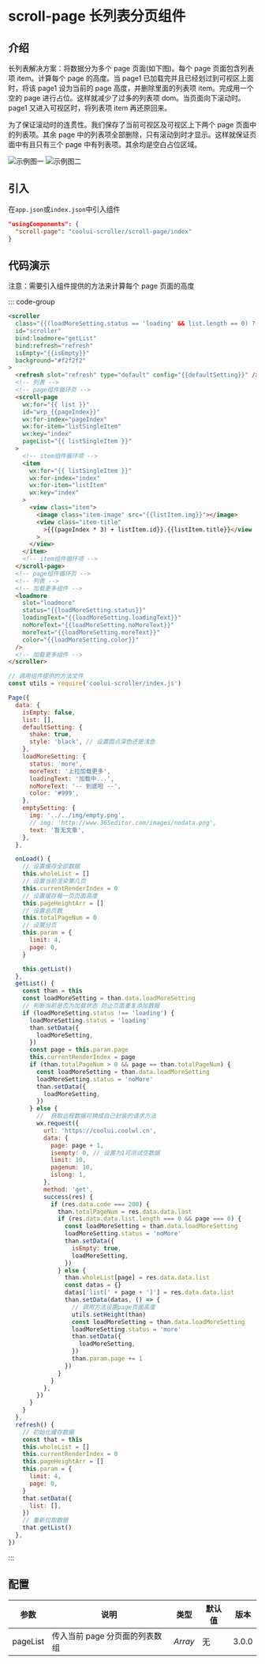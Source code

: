 # scroll-page 长列表分页组件

## 介绍

长列表解决方案：将数据分为多个 page 页面(如下图)。每个 page 页面包含列表项 item。计算每个 page 的高度。当 page1 已加载完并且已经划过到可视区上面时，将该 page1 设为当前的 page 高度，并删除里面的列表项 item。完成用一个空的 page 进行占位。这样就减少了过多的列表项 dom。当页面向下滚动时。page1 又进入可视区时，将列表项 item 再还原回来。

为了保证滚动时的连贯性。我们保存了当前可视区及可视区上下两个 page 页面中的列表项。其余 page 中的列表项全部删除，只有滚动到时才显示。这样就保证页面中有且只有三个 page 中有列表项。其余均是空白占位区域。

<img :src="'/images/page1.jpg'" alt="示例图一" >

<img :src="'/images/page2.png'" alt="示例图二" >

## 引入

在`app.json`或`index.json`中引入组件

```json
"usingComponents": {
  "scroll-page": "coolui-scroller/scroll-page/index"
}
```

## 代码演示

注意：需要引入组件提供的方法来计算每个 page 页面的高度

::: code-group

```html [index.wxml]
<scroller
  class="{{(loadMoreSetting.status == 'loading' && list.length == 0) ? 'isloading' : ''}}"
  id="scroller"
  bind:loadmore="getList"
  bind:refresh="refresh"
  isEmpty="{{isEmpty}}"
  background="#f2f2f2"
>
  <refresh slot="refresh" type="default" config="{{defaultSetting}}" />
  <!-- 列表 -->
  <!-- page组件循环页 -->
  <scroll-page
    wx:for="{{ list }}"
    id="wrp_{{pageIndex}}"
    wx:for-index="pageIndex"
    wx:for-item="listSingleItem"
    wx:key="index"
    pageList="{{ listSingleItem }}"
  >
    <!-- item组件循环项 -->
    <item
      wx:for="{{ listSingleItem }}"
      wx:for-index="index"
      wx:for-item="listItem"
      wx:key="index"
    >
      <view class="item">
        <image class="item-image" src="{{listItem.img}}"></image>
        <view class="item-title"
          >{{(pageIndex * 3) + listItem.id}}.{{listItem.title}}</view
        >
      </view>
    </item>
    <!-- item组件循环项 -->
  </scroll-page>
  <!-- page组件循环页 -->
  <!-- 列表 -->
  <!-- 加载更多组件 -->
  <loadmore
    slot="loadmore"
    status="{{loadMoreSetting.status}}"
    loadingText="{{loadMoreSetting.loadingText}}"
    noMoreText="{{loadMoreSetting.noMoreText}}"
    moreText="{{loadMoreSetting.moreText}}"
    color="{{loadMoreSetting.color}}"
  />
  <!-- 加载更多组件 -->
</scroller>
```

```js [index.js]
// 调用组件提供的方法文件
const utils = require('coolui-scroller/index.js')

Page({
  data: {
    isEmpty: false,
    list: [],
    defaultSetting: {
      shake: true,
      style: 'black', // 设置圆点深色还是浅色
    },
    loadMoreSetting: {
      status: 'more',
      moreText: '上拉加载更多',
      loadingText: '加载中...',
      noMoreText: '-- 到底啦 --',
      color: '#999',
    },
    emptySetting: {
      img: '../../img/empty.png',
      // img: 'http://www.365editor.com/images/nodata.png',
      text: '暂无文章',
    },
  },

  onLoad() {
    // 设置缓存全部数据
    this.wholeList = []
    // 设置当前渲染第几页
    this.currentRenderIndex = 0
    // 设置缓存每一页页面高度
    this.pageHeightArr = []
    // 设置总页数
    this.totalPageNum = 0
    // 设置分页
    this.param = {
      limit: 4,
      page: 0,
    }

    this.getList()
  },
  getList() {
    const than = this
    const loadMoreSetting = than.data.loadMoreSetting
    // 判断当前是否为加载状态 防止页面重复添加数据
    if (loadMoreSetting.status !== 'loading') {
      loadMoreSetting.status = 'loading'
      than.setData({
        loadMoreSetting,
      })
      const page = this.param.page
      this.currentRenderIndex = page
      if (than.totalPageNum > 0 && page == than.totalPageNum) {
        const loadMoreSetting = than.data.loadMoreSetting
        loadMoreSetting.status = 'noMore'
        than.setData({
          loadMoreSetting,
        })
      } else {
        //  获取远程数据可换成自己封装的请求方法
        wx.request({
          url: 'https://coolui.coolwl.cn',
          data: {
            page: page + 1,
            isempty: 0, // 设置为1可测试空数据
            limit: 10,
            pagenum: 10,
            islong: 1,
          },
          method: 'get',
          success(res) {
            if (res.data.code === 200) {
              than.totalPageNum = res.data.data.last
              if (res.data.data.list.length === 0 && page === 0) {
                const loadMoreSetting = than.data.loadMoreSetting
                loadMoreSetting.status = 'noMore'
                than.setData({
                  isEmpty: true,
                  loadMoreSetting,
                })
              } else {
                than.wholeList[page] = res.data.data.list
                const datas = {}
                datas['list[' + page + ']'] = res.data.data.list
                than.setData(datas, () => {
                  // 调用方法设置page页面高度
                  utils.setHeight(than)
                  const loadMoreSetting = than.data.loadMoreSetting
                  loadMoreSetting.status = 'more'
                  than.setData({
                    loadMoreSetting,
                  })
                  than.param.page += 1
                })
              }
            }
          },
        })
      }
    }
  },
  refresh() {
    // 初始化缓存数据
    const that = this
    this.wholeList = []
    this.currentRenderIndex = 0
    this.pageHeightArr = []
    this.param = {
      limit: 4,
      page: 0,
    }
    that.setData({
      list: [],
    })
    // 重新拉取数据
    that.getList()
  },
})
```

:::

## 配置

| 参数     | 说明                           | 类型    | 默认值 | 版本  |
| -------- | ------------------------------ | ------- | ------ | ----- |
| pageList | 传入当前 page 分页面的列表数组 | _Array_ | 无     | 3.0.0 |
